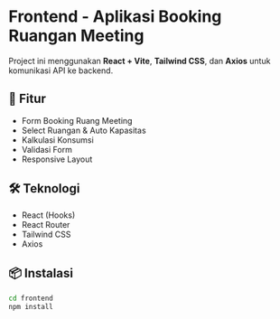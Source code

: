 # Frontend - Aplikasi Booking Ruangan Meeting

Project ini menggunakan **React + Vite**, **Tailwind CSS**, dan **Axios** untuk komunikasi API ke backend.

## 🚀 Fitur
- Form Booking Ruang Meeting
- Select Ruangan & Auto Kapasitas
- Kalkulasi Konsumsi
- Validasi Form
- Responsive Layout

## 🛠️ Teknologi
- React (Hooks)
- React Router
- Tailwind CSS
- Axios

## 📦 Instalasi

```bash
cd frontend
npm install
